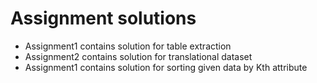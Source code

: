 # Assignment solutions

- Assignment1 contains solution for table extraction
- Assignment2 contains solution for translational dataset
- Assignment1 contains solution for sorting given data by Kth attribute
